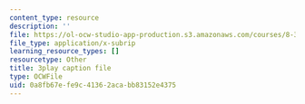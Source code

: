 ```yaml
---
content_type: resource
description: ''
file: https://ol-ocw-studio-app-production.s3.amazonaws.com/courses/8-333-statistical-mechanics-i-statistical-mechanics-of-particles-fall-2013/0a8fb67efe9c41362acabb83152e4375_8kNP_VWmfFs.srt
file_type: application/x-subrip
learning_resource_types: []
resourcetype: Other
title: 3play caption file
type: OCWFile
uid: 0a8fb67e-fe9c-4136-2aca-bb83152e4375
---
```

